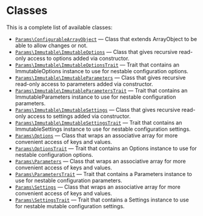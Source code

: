 Classes
=======

This is a complete list of available classes:

- [`Params\ConfigurableArrayObject`](Params/ConfigurableArrayObject.md) &mdash; Class that extends ArrayObject to be able to allow changes or not.
- [`Params\Immutable\ImmutableOptions`](Params/Immutable/ImmutableOptions.md) &mdash; Class that gives recursive read-only access to options added via constructor.
- [`Params\Immutable\ImmutableOptionsTrait`](Params/Immutable/ImmutableOptionsTrait.md) &mdash; Trait that contains an ImmutableOptions instance to use for nestable configuration options.
- [`Params\Immutable\ImmutableParameters`](Params/Immutable/ImmutableParameters.md) &mdash; Class that gives recursive read-only access to parameters added via constructor.
- [`Params\Immutable\ImmutableParametersTrait`](Params/Immutable/ImmutableParametersTrait.md) &mdash; Trait that contains an ImmutableParameters instance to use for nestable configuration parameters.
- [`Params\Immutable\ImmutableSettings`](Params/Immutable/ImmutableSettings.md) &mdash; Class that gives recursive read-only access to settings added via constructor.
- [`Params\Immutable\ImmutableSettingsTrait`](Params/Immutable/ImmutableSettingsTrait.md) &mdash; Trait that contains an ImmutableSettings instance to use for nestable configuration settings.
- [`Params\Options`](Params/Options.md) &mdash; Class that wraps an associative array for more convenient access of keys and values.
- [`Params\OptionsTrait`](Params/OptionsTrait.md) &mdash; Trait that contains an Options instance to use for nestable configuration options.
- [`Params\Parameters`](Params/Parameters.md) &mdash; Class that wraps an associative array for more convenient access of keys and values.
- [`Params\ParametersTrait`](Params/ParametersTrait.md) &mdash; Trait that contains a Parameters instance to use for nestable configuration parameters.
- [`Params\Settings`](Params/Settings.md) &mdash; Class that wraps an associative array for more convenient access of keys and values.
- [`Params\SettingsTrait`](Params/SettingsTrait.md) &mdash; Trait that contains a Settings instance to use for nestable mutable configuration settings.
